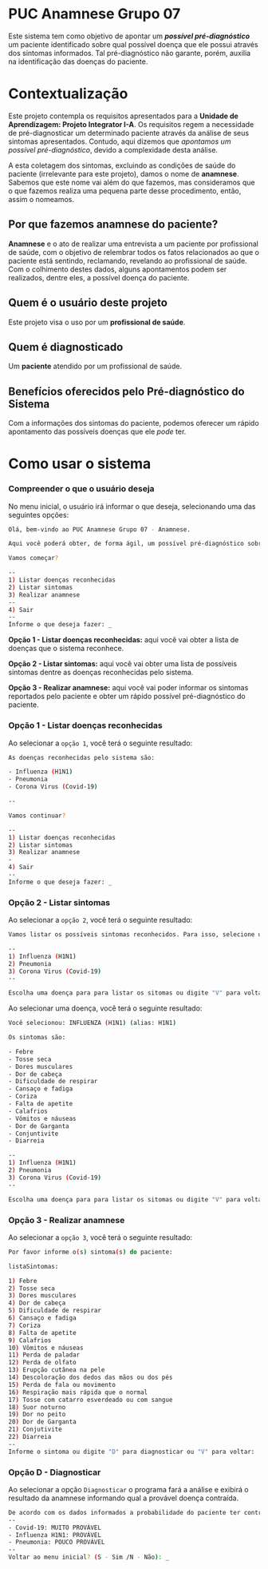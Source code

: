 # PUC Anamnese Grupo 07

Este sistema tem como objetivo de apontar um ***possível pré-diagnóstico*** um paciente identificado sobre qual possível doença que ele possui através dos sintomas informados. Tal pré-diagnóstico não garante, porém, auxilia na identificação das doenças do paciente.

# Contextualização

Este projeto contempla os requisitos apresentados para a **Unidade de Aprendizagem: Projeto Integrator I-A**. Os requisitos regem a necessidade de pré-diagnosticar um determinado paciente através da análise de seus sintomas apresentados. Contudo, aqui dizemos que *apontamos um possível pré-diagnóstico*, devido a complexidade desta análise.

A esta coletagem dos sintomas, excluindo as condições de saúde do paciente (irrelevante para este projeto), damos o nome de **anamnese**. Sabemos que este nome vai além do que fazemos, mas consideramos que o que fazemos realiza uma pequena parte desse procedimento, então, assim o nomeamos.

## Por que fazemos anamnese do paciente?

**Anamnese** e o ato de realizar uma entrevista a um paciente por profissional de saúde, com o objetivo de relembrar todos os fatos relacionados ao que o paciente está sentindo, reclamando, revelando ao profissional de saúde. Com o colhimento destes dados, alguns apontamentos podem ser realizados, dentre eles, a possível doença do paciente.

## Quem é o usuário deste projeto

Este projeto visa o uso por um **profissional de saúde**.

## Quem é diagnosticado

Um **paciente** atendido por um profissional de saúde.

## Benefícios oferecidos pelo Pré-diagnóstico do Sistema

Com a informações dos sintomas do paciente, podemos oferecer um rápido apontamento das possíveis doenças que ele *pode* ter.

# Como usar o sistema

### Compreender o que o usuário deseja

No menu inicial, o usuário irá informar o que deseja, selecionando uma das seguintes opções:

```bash
Olá, bem-vindo ao PUC Anamnese Grupo 07 - Anamnese.

Aqui você poderá obter, de forma ágil, um possível pré-diagnóstico sobre suas queixas.

Vamos começar?

--
1) Listar doenças reconhecidas
2) Listar sintomas
3) Realizar anamnese
--
4) Sair
--
Informe o que deseja fazer: _
```

**Opção 1 - Listar doenças reconhecidas:** aqui você vai obter a lista de doenças que o sistema reconhece.

**Opção 2 - Listar sintomas:** aqui você vai obter uma lista de possíveis sintomas dentre as doenças reconhecidas pelo sistema.

**Opção 3 - Realizar anamnese:** aqui você vai poder informar os sintomas reportados pelo paciente e obter um rápido possível pré-diagnóstico do paciente.

### Opção 1 - Listar doenças reconhecidas

Ao selecionar a `opção 1`, você terá o seguinte resultado:

```bash
As doenças reconhecidas pelo sistema são:

- Influenza (H1N1)
- Pneumonia
- Corona Virus (Covid-19)

--

Vamos continuar?

--
1) Listar doenças reconhecidas
2) Listar sintomas
3) Realizar anamnese
-
4) Sair
--
Informe o que deseja fazer: _
```

### Opção 2 - Listar sintomas

Ao selecionar a `opção 2`, você terá o seguinte resultado:

```bash
Vamos listar os possíveis sintomas reconhecidos. Para isso, selecione uma doença:

--
1) Influenza (H1N1)
2) Pneumonia
3) Corona Virus (Covid-19)
--

Escolha uma doença para para listar os sitomas ou digite "V" para voltar: _
```

Ao selecionar uma doença, você terá o seguinte resultado:

```bash
Você selecionou: INFLUENZA (H1N1) (alias: H1N1)

Os sintomas são:

- Febre
- Tosse seca
- Dores musculares
- Dor de cabeça
- Dificuldade de respirar
- Cansaço e fadiga
- Coriza
- Falta de apetite
- Calafrios
- Vômitos e náuseas
- Dor de Garganta
- Conjuntivite
- Diarreia

--
1) Influenza (H1N1)
2) Pneumonia
3) Corona Virus (Covid-19)
--

Escolha uma doença para para listar os sitomas ou digite "V" para voltar: _
```

### Opção 3 - Realizar anamnese

Ao selecionar a `opção 3`, você terá o seguinte resultado:

```bash
Por favor informe o(s) sintoma(s) do paciente:

listaSintomas:

1) Febre
2) Tosse seca
3) Dores musculares
4) Dor de cabeça
5) Dificuldade de respirar
6) Cansaço e fadiga
7) Coriza
8) Falta de apetite
9) Calafrios
10) Vômitos e náuseas
11) Perda de paladar
12) Perda de olfato
13) Erupção cutânea na pele
14) Descoloração dos dedos das mãos ou dos pés
15) Perda de fala ou movimento
16) Respiração mais rápida que o normal
17) Tosse com catarro esverdeado ou com sangue
18) Suor noturno
19) Dor no peito
20) Dor de Garganta
21) Conjutivite
22) Diarreia
--
Informe o sintoma ou digite "D" para diagnosticar ou "V" para voltar: 
```
### Opção D - Diagnosticar
Ao selecionar a opção `Diagnosticar` o programa fará a análise e exibirá o resultado da anamnese informando qual a provável doença contraída.

```bash
De acordo com os dados informados a probabilidade do paciente ter contraído as seguintes doenças é:
--
- Covid-19: MUITO PROVÁVEL
- Influenza H1N1: PROVÁVEL
- Pneumonia: POUCO PROVÁVEL
--
Voltar ao menu inicial? (S - Sim /N - Não): _
```
